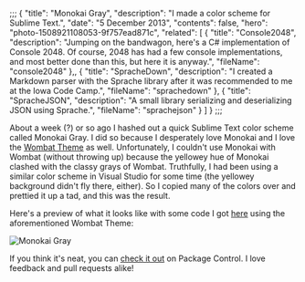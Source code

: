 ;;;
{
	"title": "Monokai Gray",
	"description": "I made a color scheme for Sublime Text.",
	"date": "5 December 2013",
	"contents": false,
	"hero": "photo-1508921108053-9f757ead871c",
    "related": [
        { "title": "Console2048", "description": "Jumping on the bandwagon, here's a C# implementation of Console 2048. Of course, 2048 has had a few console implementations, and most better done than this, but here it is anyway.", "fileName": "console2048" },,
        { "title": "SpracheDown", "description": "I created a Markdown parser with the Sprache library after it was recommended to me at the Iowa Code Camp.", "fileName": "sprachedown" },
        { "title": "SpracheJSON", "description": "A small library serializing and deserializing JSON using Sprache.", "fileName": "sprachejson" }
    ]
}
;;;

About a week (?) or so ago I hashed out a quick Sublime Text color scheme called Monokai Gray. I did so because I desperately love Monokai and I love the [Wombat Theme](https://sublime.wbond.net/packages/Wombat%20Theme) as well. Unfortunately, I couldn't use Monokai with Wombat (without throwing up) because the yellowey hue of Monokai clashed with the classy grays of Wombat. Truthfully, I had been using a similar color scheme in Visual Studio for some time (the yellowey background didn't fly there, either). So I copied many of the colors over and prettied it up a tad, and this was the result.

Here's a preview of what it looks like with some code I got [here](https://wiki.python.org/moin/SimplePrograms) using the aforementioned Wombat Theme:

![Monokai Gray](http://bit.ly/MonokaiGraySample1)

If you think it's neat, you can [check it out](https://sublime.wbond.net/packages/Monokai%20Gray) on Package Control. I love feedback and pull requests alike!

